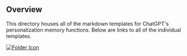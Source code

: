 ## Overview
This directory houses all of the markdown templates for ChatGPT's personalization memory functions.
Below are links to all of the individual templates.

[![Folder Icon](https://img.icons8.com/?size=50&id=zY-uNLOgY3Gs&format=png&color=000000)](/templates/README.md)
